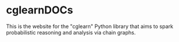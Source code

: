 # cglearnDOCs
This is the website for the "cglearn" Python library that aims to spark probabilistic reasoning and analysis via chain graphs.
